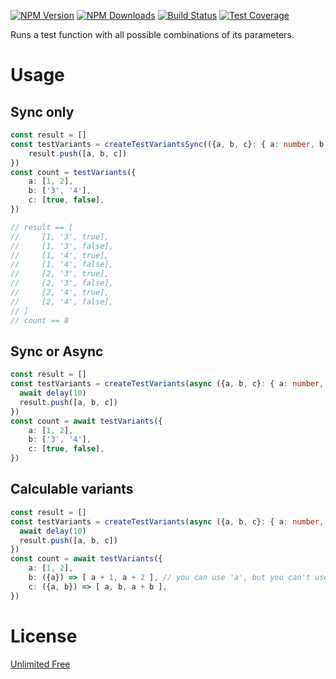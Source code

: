 [![NPM Version][npm-image]][npm-url]
[![NPM Downloads][downloads-image]][downloads-url]
[![Build Status][github-image]][github-url]
[![Test Coverage][coveralls-image]][coveralls-url]

Runs a test function with all possible combinations of its parameters.

# Usage

## Sync only
```ts
const result = []
const testVariants = createTestVariantsSync(({a, b, c}: { a: number, b: string, c: boolean }) => {
    result.push([a, b, c])
})
const count = testVariants({
    a: [1, 2],
    b: ['3', '4'],
    c: [true, false],
})

// result == [
//     [1, '3', true],
//     [1, '3', false],
//     [1, '4', true],
//     [1, '4', false],
//     [2, '3', true],
//     [2, '3', false],
//     [2, '4', true],
//     [2, '4', false],
// ]
// count == 8
```

## Sync or Async
```ts
const result = []
const testVariants = createTestVariants(async ({a, b, c}: { a: number, b: string, c: boolean }) => {
  await delay(10)
  result.push([a, b, c])
})
const count = await testVariants({
    a: [1, 2],
    b: ['3', '4'],
    c: [true, false],
})
```

## Calculable variants
```ts
const result = []
const testVariants = createTestVariants(async ({a, b, c}: { a: number, b: number, c: number }) => {
  await delay(10)
  result.push([a, b, c])
})
const count = await testVariants({
    a: [1, 2],
    b: ({a}) => [ a + 1, a + 2 ], // you can use 'a', but you can't use 'c' because it will initialize after 'b' 
    c: ({a, b}) => [ a, b, a + b ],
})
```

# License

[Unlimited Free](LICENSE)

[npm-image]: https://img.shields.io/npm/v/@flemist/test-variants.svg
[npm-url]: https://npmjs.org/package/@flemist/test-variants
[downloads-image]: https://img.shields.io/npm/dm/@flemist/test-variants.svg
[downloads-url]: https://npmjs.org/package/@flemist/test-variants
[github-image]: https://github.com/NikolayMakhonin/test-variants/actions/workflows/test.yml/badge.svg
[github-url]: https://github.com/NikolayMakhonin/test-variants/actions
[coveralls-image]: https://coveralls.io/repos/github/NikolayMakhonin/test-variants/badge.svg
[coveralls-url]: https://coveralls.io/github/NikolayMakhonin/test-variants
